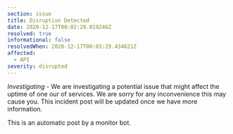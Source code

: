 ```yaml
---
section: issue
title: Disruption Detected
date: 2020-12-17T00:02:29.019246Z
resolved: true
informational: false
resolvedWhen: 2020-12-17T00:03:29.434621Z
affected:
  - API
severity: disrupted
---
```

*Investigating* - We are investigating a potential issue that might affect the uptime of one our of services. We are sorry for any inconvenience this may cause you. This incident post will be updated once we have more information.

This is an automatic post by a monitor bot.
        